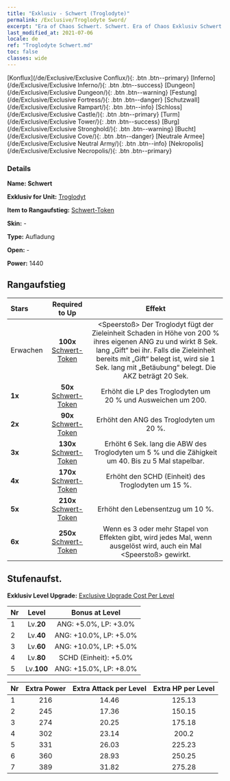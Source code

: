 ```yaml
---
title: "Exklusiv - Schwert (Troglodyte)"
permalink: /Exclusive/Troglodyte Sword/
excerpt: "Era of Chaos Schwert. Schwert. Era of Chaos Exklusiv Schwert. Troglodyt Exklusiv."
last_modified_at: 2021-07-06
locale: de
ref: "Troglodyte Schwert.md"
toc: false
classes: wide
---
```

 [Konflux](/de/Exclusive/Exclusive Conflux/){: .btn .btn--primary} [Inferno](/de/Exclusive/Exclusive Inferno/){: .btn .btn--success} [Dungeon](/de/Exclusive/Exclusive Dungeon/){: .btn .btn--warning} [Festung](/de/Exclusive/Exclusive Fortress/){: .btn .btn--danger} [Schutzwall](/de/Exclusive/Exclusive Rampart/){: .btn .btn--info} [Schloss](/de/Exclusive/Exclusive Castle/){: .btn .btn--primary} [Turm](/de/Exclusive/Exclusive Tower/){: .btn .btn--success} [Burg](/de/Exclusive/Exclusive Stronghold/){: .btn .btn--warning} [Bucht](/de/Exclusive/Exclusive Cove/){: .btn .btn--danger} [Neutrale Armee](/de/Exclusive/Exclusive Neutral Army/){: .btn .btn--info} [Nekropolis](/de/Exclusive/Exclusive Necropolis/){: .btn .btn--primary} 

### Details
 **Name: Schwert** 

 **Exklusiv for Unit:** [Troglodyt](/de/units/Troglodyte/) 

 **Item to Rangaufstieg:** [Schwert-Token](/ItemsDE/con_912/)

 **Skin:** -

 **Type:** Aufladung

 **Open:** -

 **Power:** 1440

## Rangaufstieg

  |     Stars    |  Required to Up | Effekt |
  |:-------------|:---------------:|:---------------:|
  |  Erwachen  | **100x** [Schwert-Token](/ItemsDE/con_912/) | <Speerstoß> Der Troglodyt fügt der Zieleinheit Schaden in Höhe von 200 % ihres eigenen ANG zu und wirkt 8 Sek. lang „Gift“ bei ihr. Falls die Zieleinheit bereits mit „Gift“ belegt ist, wird sie 1 Sek. lang mit „Betäubung“ belegt. Die AKZ beträgt 20 Sek. |
  | **1x** <i class="fas fa-star"/> | **50x** [Schwert-Token](/ItemsDE/con_912/) | Erhöht die LP des Troglodyten um 20 % und Ausweichen um 200. |
  | **2x** <i class="fas fa-star"/> | **90x** [Schwert-Token](/ItemsDE/con_912/) | Erhöht den ANG des Troglodyten um 20 %. |
  | **3x** <i class="fas fa-star"/> | **130x** [Schwert-Token](/ItemsDE/con_912/) | <Witterung des Zauberbrechers> Erhöht 6 Sek. lang die ABW des Troglodyten um 5 % und die Zähigkeit um 40. Bis zu 5 Mal stapelbar. |
  | **4x** <i class="fas fa-star"/> | **170x** [Schwert-Token](/ItemsDE/con_912/) | Erhöht den SCHD (Einheit) des Troglodyten um 15 %. |
  | **5x** <i class="fas fa-star"/> | **210x** [Schwert-Token](/ItemsDE/con_912/) | Erhöht den Lebensentzug um 10 %. |
  | **6x** <i class="fas fa-star"/> | **250x** [Schwert-Token](/ItemsDE/con_912/) | <Witterung des Zauberbrechers> Wenn es 3 oder mehr Stapel von Effekten gibt, wird jedes Mal, wenn <Witterung des Zauberbrechers> ausgelöst wird, auch ein Mal <Speerstoß> gewirkt. |


## Stufenaufst.
 **Exklusiv Level Upgrade:** [Exclusive Upgrade Cost Per Level](/Exclusive/ExclusiveUpgradeCostPerLevel/)

  |  Nr  |   Level  | Bonus at Level |
  |:-----|:--------:|:--------------:|
  | 1 | Lv.**20** | ANG: +5.0%, LP: +3.0% |
  | 2 | Lv.**40** | ANG: +10.0%, LP: +5.0% |
  | 3 | Lv.**60** | ANG: +10.0%, LP: +5.0% |
  | 4 | Lv.**80** | SCHD (Einheit): +5.0% |
  | 5 | Lv.**100** | ANG: +15.0%, LP: +8.0% |


  |  Nr  |  Extra Power | Extra Attack per Level | Extra HP per Level |
  |:-----|:--------:|:--------:|:--------:|
  | 1 | 216 | 14.46 | 125.13 |
  | 2 | 245 | 17.36 | 150.15 |
  | 3 | 274 | 20.25 | 175.18 |
  | 4 | 302 | 23.14 | 200.2 |
  | 5 | 331 | 26.03 | 225.23 |
  | 6 | 360 | 28.93 | 250.25 |
  | 7 | 389 | 31.82 | 275.28 |



